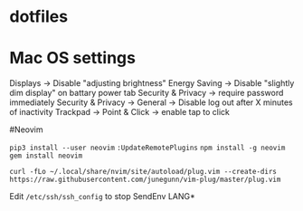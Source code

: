 dotfiles
========


# Mac OS settings
Displays -> Disable "adjusting brightness"
Energy Saving -> Disable "slightly dim display" on battary power tab
Security & Privacy -> require password immediately
Security & Privacy -> General -> Disable log out after X minutes of inactivity
Trackpad -> Point & Click -> enable tap to click

#Neovim 

`pip3 install --user neovim`
`:UpdateRemotePlugins`
`npm install -g neovim`
`gem install neovim`

```
curl -fLo ~/.local/share/nvim/site/autoload/plug.vim --create-dirs https://raw.githubusercontent.com/junegunn/vim-plug/master/plug.vim
```

Edit `/etc/ssh/ssh_config` to stop SendEnv LANG*
